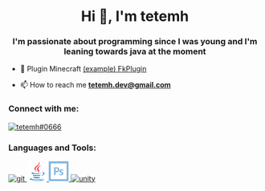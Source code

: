 <h1 align="center">Hi 👋, I'm tetemh</h1>
<h3 align="center">I'm passionate about programming since I was young and I'm leaning towards java at the moment</h3>

- 🔭 Plugin Minecraft [(example) FkPlugin](https://github.com/tetemh/FKPlugin)

- 📫 How to reach me **tetemh.dev@gmail.com**

<h3 align="left">Connect with me:</h3>
<p align="left">
<a href="https://discord.gg/tetemh#0666" target="blank"><img align="center" src="https://raw.githubusercontent.com/rahuldkjain/github-profile-readme-generator/master/src/images/icons/Social/discord.svg" alt="tetemh#0666" height="30" width="40" /></a>
</p>

<h3 align="left">Languages and Tools:</h3>
<p align="left"> <a href="https://git-scm.com/" target="_blank"> <img src="https://www.vectorlogo.zone/logos/git-scm/git-scm-icon.svg" alt="git" width="40" height="40"/> </a> <a href="https://www.java.com" target="_blank"> <img src="https://raw.githubusercontent.com/devicons/devicon/master/icons/java/java-original.svg" alt="java" width="40" height="40"/> </a> <a href="https://www.photoshop.com/en" target="_blank"> <img src="https://raw.githubusercontent.com/devicons/devicon/master/icons/photoshop/photoshop-line.svg" alt="photoshop" width="40" height="40"/> </a> <a href="https://unity.com/" target="_blank"> <img src="https://www.vectorlogo.zone/logos/unity3d/unity3d-icon.svg" alt="unity" width="40" height="40"/> </a> </p>


